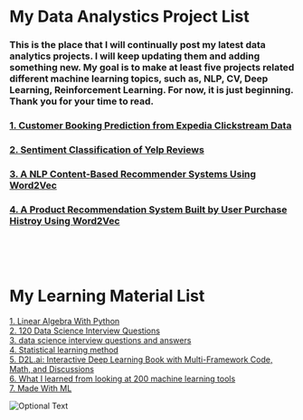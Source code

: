 # My Data Analystics Project List

###  This is the place that I will continually post my latest data analytics projects. I will keep updating them and adding something new. My goal is to make at least five projects related different machine learning topics, such as, NLP, CV, Deep Learning, Reinforcement Learning. For now, it is just beginning. Thank you for your time to read.
###  
###  
###  [1. Customer Booking Prediction from Expedia Clickstream Data](https://github.com/hopenjin/DataProject/blob/master/Hongpeng%20Jin_Project_Customer%20Booking%20Prediction%20from%20Expedia%20Clickstream%20Data.ipynb)
###  [2. Sentiment Classification of Yelp Reviews](https://github.com/hopenjin/DataProject/blob/master/Hongpeng%20Jin_Project_Sentiment%20Classification%20of%20Yelp%20Reviews.ipynb)
###  [3. A NLP Content-Based Recommender Systems Using Word2Vec](https://github.com/hopenjin/DataProject/blob/master/Hongpeng%20Jin_Project_A%20NLP%20Content-Based%20Recommender%20Systems%20%26%20Word2Vec.ipynb)
###  [4. A Product Recommendation System Built by User Purchase Histroy Using Word2Vec](https://github.com/hopenjin/DataProject/blob/master/Hongpeng%20Jin_Project_A%20Product%20Recommendation%20System%20using%20Word2vec.ipynb)



<br><br><br>
# My Learning Material List
[1. Linear Algebra With Python](https://github.com/MacroAnalyst/Linear_Algebra_With_Python)<br>
[2. 120 Data Science Interview Questions](https://github.com/kojino/120-Data-Science-Interview-Questions)<br>
[3. data science interview questions and answers](https://github.com/iamtodor/data-science-interview-questions-and-answers)<br>
[4. Statistical learning method](https://github.com/fengdu78/lihang-code)<br>
[5. D2L.ai: Interactive Deep Learning Book with Multi-Framework Code, Math, and Discussions](https://github.com/d2l-ai/d2l-en)<br>
[6. What I learned from looking at 200 machine learning tools](https://huyenchip.com/2020/06/22/mlops.html)<br>
[7. Made With ML](https://madewithml.com/)


![Optional Text](../master/setYouAsDataScienist.png)
